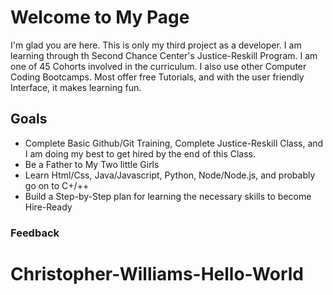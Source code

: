 # Welcome to My Page

  I'm glad you are here. This is only my third project as a developer.  I am learning through th Second Chance Center's Justice-Reskill Program.  I am one of 45 Cohorts involved in the curriculum.  I also use other Computer Coding Bootcamps.  Most offer free Tutorials, and with the user friendly Interface,  it makes learning fun.

## Goals

  * Complete Basic Github/Git Training, Complete Justice-Reskill Class, and I am doing my best to get hired by the end of this Class.
  * Be a Father to My Two little Girls
  * Learn Html/Css, Java/Javascript, Python, Node/Node.js, and probably go on to C+/++
  * Build a Step-by-Step plan for learning the necessary skills to become Hire-Ready
  
### Feedback

# Christopher-Williams-Hello-World

